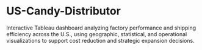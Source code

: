 # US-Candy-Distributor
Interactive Tableau dashboard analyzing factory performance and shipping efficiency across the U.S., using geographic, statistical, and operational visualizations to support cost reduction and strategic expansion decisions.
